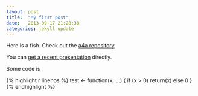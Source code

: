 ```yaml
---
layout: post
title:  "My first post"
date:   2013-09-17 21:28:38
categories: jekyll update
---
```


Here is a fish.  Check out the [a4a repository][a4a]

[a4a]: https://github.com/ejardim/a4a

You can [get a recent presentation](https://github.com/ejardim/a4a/raw/master/dissemination/2013-WCSAM/model-average/Millar_modelAveraging.pdf) directly.

Some code is

{% highlight r linenos %}
test <-
function(x, ...)
{
  if (x > 0) return(x) else 0
}
{% endhighlight %}
